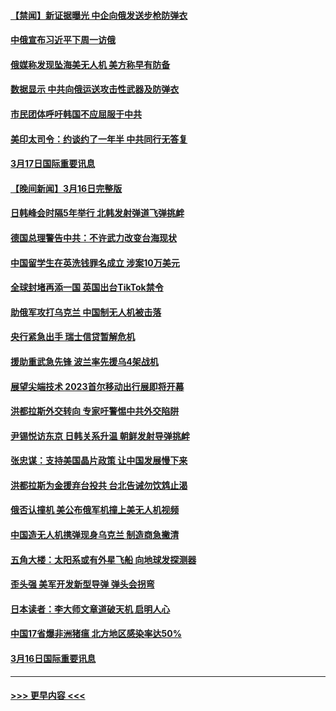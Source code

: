 #### [【禁闻】新证据曝光 中企向俄发送步枪防弹衣](../pages/prog202/a103670984.md?t=03180043) 
#### [中俄宣布习近平下周一访俄](../pages/prog202/a103670952.md?t=03180043) 
#### [俄媒称发现坠海美无人机 美方称早有防备](../pages/prog202/a103670809.md?t=03180043) 
#### [数据显示 中共向俄运送攻击性武器及防弹衣](../pages/prog202/a103670805.md?t=03180043) 
#### [市民团体呼吁韩国不应屈服于中共](../pages/prog202/a103670797.md?t=03180043) 
#### [美印太司令：约谈约了一年半 中共同行无答复](../pages/prog202/a103670800.md?t=03180043) 
#### [3月17日国际重要讯息](../pages/prog202/a103670790.md?t=03180043) 
#### [【晚间新闻】3月16日完整版](../pages/prog202/a103670633.md?t=03180043) 
#### [日韩峰会时隔5年举行 北韩发射弹道飞弹挑衅](../pages/prog202/a103670630.md?t=03180043) 
#### [德国总理警告中共：不许武力改变台海现状](../pages/prog202/a103670631.md?t=03180043) 
#### [中国留学生在英洗钱罪名成立 涉案10万美元](../pages/prog202/a103670566.md?t=03180043) 
#### [全球封堵再添一国 英国出台TikTok禁令](../pages/prog202/a103670486.md?t=03180043) 
#### [助俄军攻打乌克兰 中国制无人机被击落](../pages/prog202/a103670484.md?t=03180043) 
#### [央行紧急出手 瑞士信贷暂解危机](../pages/prog202/a103670483.md?t=03180043) 
#### [援助重武急先锋 波兰率先援乌4架战机](../pages/prog202/a103670482.md?t=03180043) 
#### [展望尖端技术 2023首尔移动出行展即将开幕](../pages/prog202/a103670322.md?t=03180043) 
#### [洪都拉斯外交转向 专家吁警惕中共外交陷阱](../pages/prog202/a103670318.md?t=03180043) 
#### [尹锡悦访东京 日韩关系升温 朝鲜发射导弹挑衅](../pages/prog202/a103670316.md?t=03180043) 
#### [张忠谋：支持美国晶片政策 让中国发展慢下来](../pages/prog202/a103670323.md?t=03180043) 
#### [洪都拉斯为金援弃台投共 台北告诫勿饮鸩止渴](../pages/prog202/a103670280.md?t=03180043) 
#### [俄否认撞机 美公布俄军机撞上美无人机视频](../pages/prog202/a103670255.md?t=03180043) 
#### [中国造无人机携弹现身乌克兰 制造商急撇清](../pages/prog202/a103670179.md?t=03180043) 
#### [五角大楼：太阳系或有外星飞船 向地球发探测器](../pages/prog202/a103670122.md?t=03180043) 
#### [歪头强 美军开发新型导弹 弹头会拐弯](../pages/prog202/a103670116.md?t=03180043) 
#### [日本读者：李大师文章道破天机 启明人心](../pages/prog202/a103670103.md?t=03180043) 
#### [中国17省爆非洲猪瘟 北方地区感染率达50%](../pages/prog202/a103670125.md?t=03180043) 
#### [3月16日国际重要讯息](../pages/prog202/a103670096.md?t=03180043) 

----
#### [ >>> 更早内容 <<< ](../indexes/prog202-earlier.md)
